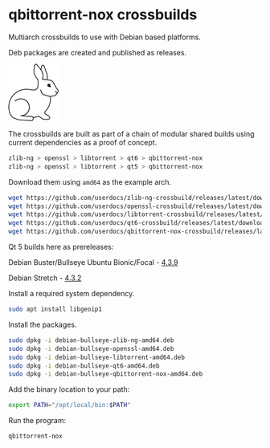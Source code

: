 # qbittorrent-nox crossbuilds

Multiarch crossbuilds to use with Debian based platforms.

Deb packages are created and published as releases.

[<img alt="Follow the white rabbit" width="100px" src="white-rabbit.png" />](https://github.com/userdocs/qbittorrent-nox-crossbuild/releases/latest)

The crossbuilds are built as part of a chain of modular shared builds using current dependencies as a proof of concept.

```bash
zlib-ng > openssl > libtorrent > qt6 > qbittorrent-nox
zlib-ng > openssl > libtorrent > qt5 > qbittorrent-nox
```

Download them using `amd64` as the example arch.

```bash
wget https://github.com/userdocs/zlib-ng-crossbuild/releases/latest/download/debian-bullseye-zlib-ng-amd64.deb
wget https://github.com/userdocs/openssl-crossbuild/releases/latest/download/debian-bullseye-openssl-amd64.deb
wget https://github.com/userdocs/libtorrent-crossbuild/releases/latest/download/debian-bullseye-libtorrent-amd64.deb
wget https://github.com/userdocs/qt6-crossbuild/releases/latest/download/debian-bullseye-qt6-amd64.deb
wget https://github.com/userdocs/qbittorrent-nox-crossbuild/releases/latest/download/debian-bullseye-qbittorrent-nox-amd64.deb
```

Qt 5 builds here as prereleases:

Debian Buster/Bullseye Ubuntu Bionic/Focal - [4.3.9](https://github.com/userdocs/qbittorrent-nox-crossbuild/releases/tag/4.3.9)

Debian Stretch - [4.3.2](https://github.com/userdocs/qbittorrent-nox-crossbuild/releases/tag/4.3.2)

Install a required system dependency.

```bash
sudo apt install libgeoip1
```

Install the packages.

```bash
sudo dpkg -i debian-bullseye-zlib-ng-amd64.deb
sudo dpkg -i debian-bullseye-openssl-amd64.deb
sudo dpkg -i debian-bullseye-libtorrent-amd64.deb
sudo dpkg -i debian-bullseye-qt6-amd64.deb
sudo dpkg -i debian-bullseye-qbittorrent-nox-amd64.deb
```

Add the binary location to your path:

```bash
export PATH="/opt/local/bin:$PATH"
```

Run the program:

```bash
qbittorrent-nox
```